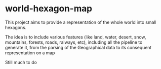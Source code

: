 # world-hexagon-map
This project aims to provide a representation of the whole world into small hexagons.

The idea is to include various features (like land, water, desert, snow, mountains, forests, roads, ralways, etc), including all the pipeline to generate it, from the parsing of the Geographical data to its consequent representation on a map

Still much to do
